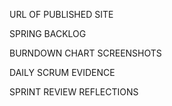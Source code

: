 URL OF PUBLISHED SITE

SPRING BACKLOG

BURNDOWN CHART SCREENSHOTS

DAILY SCRUM EVIDENCE

SPRINT REVIEW REFLECTIONS
